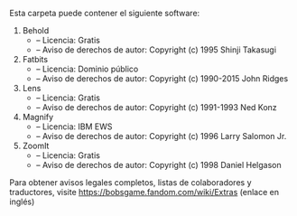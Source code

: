 ﻿Esta carpeta puede contener el siguiente software:

1. Behold
   - – Licencia: Gratis
   - – Aviso de derechos de autor: Copyright (c) 1995 Shinji Takasugi
2. Fatbits
   - – Licencia: Dominio público
   - – Aviso de derechos de autor: Copyright (c) 1990-2015 John Ridges
3. Lens
   - – Licencia: Gratis
   - – Aviso de derechos de autor: Copyright (c) 1991-1993 Ned Konz
4. Magnify
   - – Licencia: IBM EWS
   - – Aviso de derechos de autor: Copyright (c) 1996 Larry Salomon Jr.
5. ZoomIt
   - – Licencia: Gratis
   - – Aviso de derechos de autor: Copyright (c) 1998 Daniel Helgason

Para obtener avisos legales completos, listas de colaboradores y traductores, visite https://bobsgame.fandom.com/wiki/Extras (enlace en inglés)
